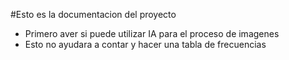 #Esto es la documentacion del proyecto

- Primero aver si puede utilizar IA para el proceso de imagenes 
- Esto no ayudara a contar y hacer una tabla de frecuencias
